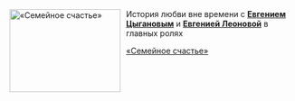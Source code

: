 <!--2025-07-17 08:00:06-->
<div class="yb">
  <div class="rss kino_kino"><a href="https://www.kino-teatr.ru/video/51508/" title="«Семейное счастье»"><img src="https://www.kino-teatr.ru/video/8/0/51508/poster.jpg" width="196" height="147" align="left" hspace="5" style="margin: 0px 10px 0px 5px" alt="«Семейное счастье»"/></a>История любви вне времени с <a href=https://www.kino-teatr.ru/kino/acter/m/ros/4695/bio/ target=_blank><strong>Евгением Цыгановым</strong></a> и <a href=https://www.kino-teatr.ru/teatr/acter/w/ros/1008306/bio/ target=_blank><strong>Евгенией Леоновой</strong></a> в главных ролях <p class="titl"><a href="https://www.kino-teatr.ru/video/51508/">«Семейное счастье»</a></p></div>
</div>
